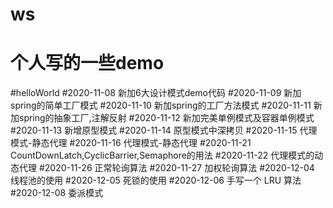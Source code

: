 # ws
个人写的一些demo
=======
#helloWorld
#2020-11-08 新加6大设计模式demo代码
#2020-11-09 新加spring的简单工厂模式
#2020-11-10 新加spring的工厂方法模式
#2020-11-11 新加spring的抽象工厂,注解反射
#2020-11-12 新加完美单例模式及容器单例模式
#2020-11-13 新增原型模式
#2020-11-14 原型模式中深拷贝
#2020-11-15 代理模式-静态代理
#2020-11-16 代理模式-静态代理
#2020-11-21 CountDownLatch,CyclicBarrier,Semaphore的用法
#2020-11-22 代理模式的动态代理
#2020-11-26 正常轮询算法
#2020-11-27 加权轮询算法
#2020-12-04 线程池的使用
#2020-12-05 死锁的使用
#2020-12-06 手写一个 LRU 算法
#2020-12-08 委派模式